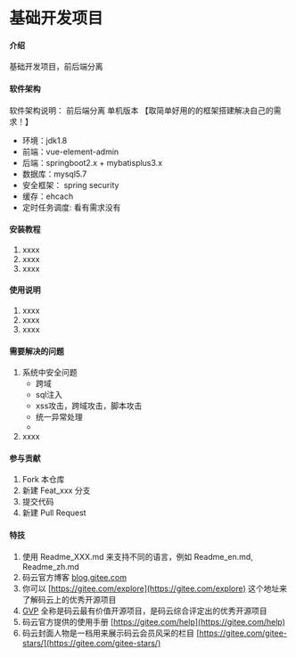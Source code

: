 # 基础开发项目

#### 介绍
基础开发项目，前后端分离

#### 软件架构
软件架构说明：
    前后端分离
    单机版本 【取简单好用的的框架搭建解决自己的需求！】
- 环境：jdk1.8
- 前端：vue-element-admin
- 后端：springboot2.x + mybatisplus3.x
- 数据库：mysql5.7
- 安全框架： spring security
- 缓存：ehcach
- 定时任务调度: 看有需求没有


#### 安装教程

1. xxxx
2. xxxx
3. xxxx

#### 使用说明

1. xxxx
2. xxxx
3. xxxx

#### 需要解决的问题
1. 系统中安全问题
    - 跨域
    - sql注入
    - xss攻击，跨域攻击，脚本攻击
    - 统一异常处理
    - 
2. xxxx

#### 参与贡献

1. Fork 本仓库
2. 新建 Feat_xxx 分支
3. 提交代码
4. 新建 Pull Request


#### 特技

1. 使用 Readme\_XXX.md 来支持不同的语言，例如 Readme\_en.md, Readme\_zh.md
2. 码云官方博客 [blog.gitee.com](https://blog.gitee.com)
3. 你可以 [https://gitee.com/explore](https://gitee.com/explore) 这个地址来了解码云上的优秀开源项目
4. [GVP](https://gitee.com/gvp) 全称是码云最有价值开源项目，是码云综合评定出的优秀开源项目
5. 码云官方提供的使用手册 [https://gitee.com/help](https://gitee.com/help)
6. 码云封面人物是一档用来展示码云会员风采的栏目 [https://gitee.com/gitee-stars/](https://gitee.com/gitee-stars/)
